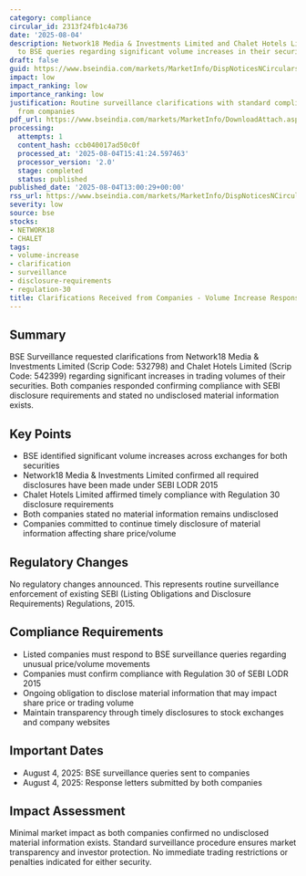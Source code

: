 ```yaml
---
category: compliance
circular_id: 2313f24fb1c4a736
date: '2025-08-04'
description: Network18 Media & Investments Limited and Chalet Hotels Limited respond
  to BSE queries regarding significant volume increases in their securities.
draft: false
guid: https://www.bseindia.com/markets/MarketInfo/DispNoticesNCirculars.aspx?Noticeid={2A4944EE-1A5E-427F-9052-A7E120818855}&noticeno=20250804-37&dt=08/04/2025&icount=37&totcount=55&flag=0
impact: low
impact_ranking: low
importance_ranking: low
justification: Routine surveillance clarifications with standard compliance responses
  from companies
pdf_url: https://www.bseindia.com/markets/MarketInfo/DownloadAttach.aspx?id=20250804-37&attachedId=afade84b-b580-4b8e-be66-4cee1a14db2b
processing:
  attempts: 1
  content_hash: ccb040017ad50c0f
  processed_at: '2025-08-04T15:41:24.597463'
  processor_version: '2.0'
  stage: completed
  status: published
published_date: '2025-08-04T13:00:29+00:00'
rss_url: https://www.bseindia.com/markets/MarketInfo/DispNoticesNCirculars.aspx?Noticeid={2A4944EE-1A5E-427F-9052-A7E120818855}&noticeno=20250804-37&dt=08/04/2025&icount=37&totcount=55&flag=0
severity: low
source: bse
stocks:
- NETWORK18
- CHALET
tags:
- volume-increase
- clarification
- surveillance
- disclosure-requirements
- regulation-30
title: Clarifications Received from Companies - Volume Increase Responses
---
```


## Summary

BSE Surveillance requested clarifications from Network18 Media & Investments Limited (Scrip Code: 532798) and Chalet Hotels Limited (Scrip Code: 542399) regarding significant increases in trading volumes of their securities. Both companies responded confirming compliance with SEBI disclosure requirements and stated no undisclosed material information exists.

## Key Points

- BSE identified significant volume increases across exchanges for both securities
- Network18 Media & Investments Limited confirmed all required disclosures have been made under SEBI LODR 2015
- Chalet Hotels Limited affirmed timely compliance with Regulation 30 disclosure requirements
- Both companies stated no material information remains undisclosed
- Companies committed to continue timely disclosure of material information affecting share price/volume

## Regulatory Changes

No regulatory changes announced. This represents routine surveillance enforcement of existing SEBI (Listing Obligations and Disclosure Requirements) Regulations, 2015.

## Compliance Requirements

- Listed companies must respond to BSE surveillance queries regarding unusual price/volume movements
- Companies must confirm compliance with Regulation 30 of SEBI LODR 2015
- Ongoing obligation to disclose material information that may impact share price or trading volume
- Maintain transparency through timely disclosures to stock exchanges and company websites

## Important Dates

- August 4, 2025: BSE surveillance queries sent to companies
- August 4, 2025: Response letters submitted by both companies

## Impact Assessment

Minimal market impact as both companies confirmed no undisclosed material information exists. Standard surveillance procedure ensures market transparency and investor protection. No immediate trading restrictions or penalties indicated for either security.